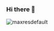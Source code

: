 ### Hi there 👋
![maxresdefault](https://user-images.githubusercontent.com/99670149/233677339-4aa481ec-7733-48de-b755-70708fc863dd.jpg)

<!--
**camilamtzrmz/camilamtzrmz** is a ✨ _special_ ✨ repository because its `README.md` (this file) appears on your GitHub profile.

Here are some ideas to get you started:

- 🔭 I’m currently working on ...
- 🌱 I’m currently learning ...
- 👯 I’m looking to collaborate on ...
- 🤔 I’m looking for help with ...
- 💬 Ask me about ...
- 📫 How to reach me: ...
- 😄 Pronouns: ...
- ⚡ Fun fact: ...
-->
